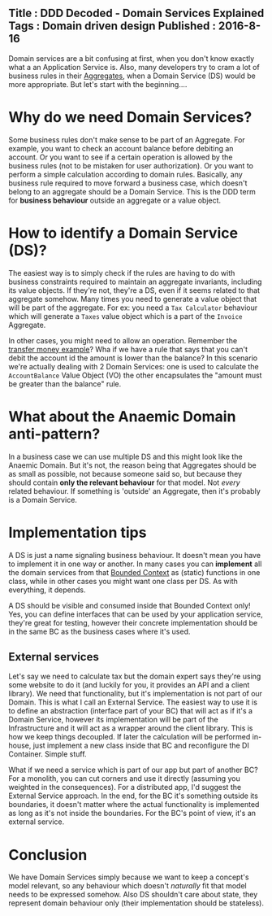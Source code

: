 Title : DDD Decoded - Domain Services Explained
Tags : Domain driven design
Published : 2016-8-16
---

Domain services are a bit confusing at first, when you don't know exactly what a an Application Service is. Also, many developers try to cram a lot of business rules in their [Aggregates](http://blog.sapiensworks.com/post/2016/07/14/DDD-Aggregate-Decoded-1), when a Domain Service (DS) would be more appropriate. But let's start with the beginning.... 

# Why do we need Domain Services?

Some business rules don't make sense to be part of an Aggregate. For example, you want to check an account balance before debiting an account. Or you want to see if a certain operation is allowed by the business rules (not to be mistaken for user authorization). Or you want to perform a simple calculation according to domain rules. Basically, any business rule required to move forward a business case, which doesn't belong to an aggregate should be a Domain Service. This is the DDD term for **business behaviour** outside an aggregate or a value object.

# How to identify a Domain Service (DS)?

The easiest way is to simply check if the rules are having to do with business constraints required to maintain an aggregate invariants, including its value objects. If they're not, they're a DS, even if it seems related to that aggregate somehow. Many times you need to generate a value object that will be part of the aggregate. For ex: you need a `Tax Calculator` behaviour which will generate a `Taxes` value object which is a part of the `Invoice` Aggregate. 

In other cases, you might need to allow an operation. Remember the [transfer money example](http://blog.sapiensworks.com/post/2016/07/14/DDD-Aggregate-Decoded-2)? Wha if we have a rule that says that you can't debit the account id the amount is lower than the balance? In this scenario we're actually dealing with 2 Domain Services: one is used to calculate the `AccountBalance` Value Object (VO) the other encapsulates the "amount must be greater than the balance" rule.

# What about the Anaemic Domain anti-pattern?

In a business case we can use multiple DS and this might look like the Anaemic Domain. But it's not, the reason being that Aggregates should be as small as possible, not because someone said so, but because they should contain **only the relevant behaviour** for that model. Not _every_ related behaviour. If something is 'outside' an Aggregate, then it's probably is a Domain Service.

# Implementation tips

A DS is just a name signaling business behaviour. It doesn't mean you have to implement it in one way or another. In many cases you can **implement** all the domain services from that [Bounded Context](http://blog.sapiensworks.com/post/2016/08/12/DDD-Bounded-Contexts-Explained) as (static) functions in one class, while in other cases you might want one class per DS. As with everything, it depends.     

A DS should be visible and consumed inside that Bounded Context only! Yes, you can define interfaces that can be used by your application service, they're great for testing, however their concrete implementation should be in the same BC as the business cases where it's used.   

## External services

Let's say we need to calculate tax but the domain expert says they're using some website to do it (and luckily for you, it provides an API and a client library). We need that functionality, but it's implementation is not part of our Domain. This is what I call an External Service. The easiest way to use it is to define an abstraction (interface part of your BC) that will act as if it's a Domain Service, however its implementation will be part of the Infrastructure and it will act as a wrapper around the client library. This is how we keep things decoupled. If later the calculation will be performed in-house, just implement a new class inside that BC and reconfigure the DI Container. Simple stuff.

What if we need a service which is part of our app but part of another BC? For a monolith, you can cut corners and use it directly (assuming you weighted in the consequences). For a distributed app, I'd suggest the External Service approach. In the end, for the BC it's something outside its boundaries, it doesn't matter where the actual functionality is implemented as long as it's not inside the boundaries. For the BC's point of view, it's an external service.

# Conclusion

We have Domain Services simply because we want to keep a concept's model relevant, so any behaviour which doesn't _naturally_ fit that model needs to be expressed somehow. Also DS shouldn't care about state, they represent domain behaviour only (their implementation should be stateless).